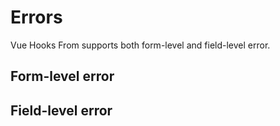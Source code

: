 # Errors
Vue Hooks From supports both form-level and field-level error.

## Form-level error


## Field-level error